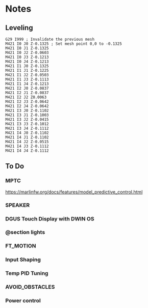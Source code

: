 # Notes

## Leveling

```GCODE
G29 I999 ; Invalidate the previous mesh
M421 I0 J0 Z-0.1325 ; Set mesh point 0,0 to -0.1325
M421 I0 J1 Z-0.1325
M421 I0 J2 Z-0.0603
M421 I0 J3 Z-0.1213
M421 I0 J4 Z-0.1213
M421 I1 J0 Z-0.1325
M421 I1 J1 Z-0.1225
M421 I1 J2 Z-0.0503
M421 I1 J3 Z-0.1113
M421 I1 J4 Z-0.1213
M421 I2 J0 Z-0.0837
M421 I2 J1 Z-0.0837
M421 I2 J2 Z0.0063
M421 I2 J3 Z-0.0642
M421 I2 J4 Z-0.0642
M421 I3 J0 Z-0.1102
M421 I3 J1 Z-0.1003
M421 I3 J2 Z-0.0415
M421 I3 J3 Z-0.1012
M421 I3 J4 Z-0.1112
M421 I4 J0 Z-0.1102
M421 I4 J1 Z-0.1102
M421 I4 J2 Z-0.0515
M421 I4 J3 Z-0.1112
M421 I4 J4 Z-0.1112
```

## To Do

### MPTC

<https://marlinfw.org/docs/features/model_predictive_control.html>

### SPEAKER

### DGUS Touch Display with DWIN OS

### @section lights

### FT_MOTION

### Input Shaping

### Temp PID Tuning

### AVOID_OBSTACLES

### Power control
